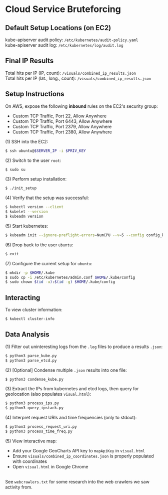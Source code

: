 # Cloud Service Bruteforcing

## Default Setup Locations (on EC2)
kube-apiserver audit policy: `/etc/kubernetes/audit-policy.yaml` \
kube-apiserver audit log: `/etc/kubernetes/log/audit.log`

## Final IP Results
Total hits per IP (IP, count): `/visuals/combined_ip_results.json` \
Total hits per IP (lat., long., count): `/visuals/combined_ip_results.json`


## Setup Instructions
On AWS, expose the following **inbound** rules on the EC2's security group:
 - Custom TCP Traffic, Port 22, Allow Anywhere
 - Custom TCP Traffic, Port 6443, Allow Anywhere
 - Custom TCP Traffic, Port 2379, Allow Anywhere
 - Custom TCP Traffic, Port 2380, Allow Anywhere

(1) SSH into the EC2:
```bash
$ ssh ubuntu@$SERVER_IP -i $PRIV_KEY
```

(2) Switch to the user `root`:
```bash
$ sudo su
```

(3) Perform setup installation:
```bash
$ ./init_setup
```

(4) Verify that the setup was successful:
```bash
$ kubectl version --client
$ kubelet --version
$ kubeadm version
```

(5) Start kubernetes:
```bash
$ kubeadm init --ignore-preflight-errors=NumCPU --v=5 --config config_kubeadm.yaml
```

(6) Drop back to the user `ubuntu`:
```bash
$ exit
```

(7) Configure the current setup for `ubuntu`:
```bash
$ mkdir -p $HOME/.kube
$ sudo cp -i /etc/kubernetes/admin.conf $HOME/.kube/config
$ sudo chown $(id -u):$(id -g) $HOME/.kube/config
```

## Interacting

To view cluster information:
```bash
$ kubectl cluster-info
```

## Data Analysis

(1) Filter out uninteresting logs from the `.log` files to produce a results `.json`:
```bash
$ python3 parse_kube.py
$ python3 parse_etcd.py
```

(2) [Optional] Condense multiple `.json` results into one file:
```bash
$ python3 condense_kube.py
```

(3) Extract the IPs from kubernetes and etcd logs, then query for geolocation (also populates `visual.html`):
```bash
$ python3 process_ips.py
$ python3 query_ipstack.py
```

(4) Interpret request URIs and time frequencies (only to stdout):
```bash
$ python3 process_request_uri.py
$ python3 process_time_freq.py
```

(5) View interactive map:
 - Add your Google GeoCharts API key to `mapApiKey` in `visual.html`
 - Ensure `visuals/combined_ip_coordinates.json` is properly populated with coordinates
 - Open `visual.html` in Google Chrome

\
See `webcrawlers.txt` for some research into the web crawlers we saw activity from.
